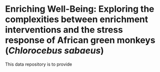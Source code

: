 # Enriching Well-Being: Exploring the complexities between enrichment interventions and the stress response of African green monkeys (*Chlorocebus sabaeus*)

This data repository is to provide 


